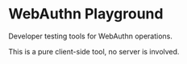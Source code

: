 # WebAuthn Playground

Developer testing tools for WebAuthn operations.

This is a pure client-side tool, no server is involved.

